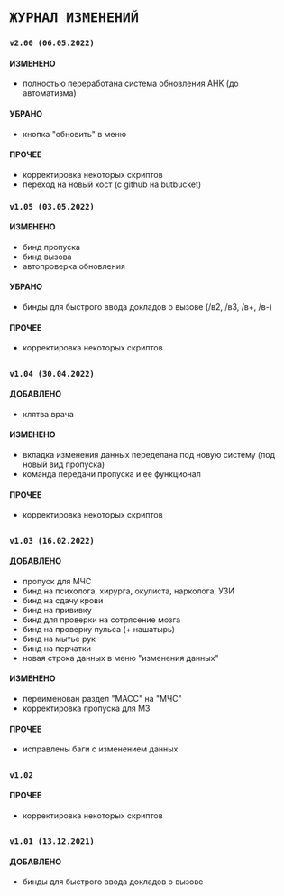 # `ЖУРНАЛ ИЗМЕНЕНИЙ`



### `v2.00 (06.05.2022)`
#### ИЗМЕНЕНО
- полностью переработана система обновления AHK (до автоматизма)
#### УБРАНО
- кнопка "обновить" в меню
#### ПРОЧЕЕ
- корректировка некоторых скриптов
- переход на новый хост (с github на butbucket)

### `v1.05 (03.05.2022)`
#### ИЗМЕНЕНО
- бинд пропуска
- бинд вызова
- автопроверка обновления
#### УБРАНО
- бинды для быстрого ввода докладов о вызове (/в2, /в3, /в+, /в-)
#### ПРОЧЕЕ
- корректировка некоторых скриптов
##

### `v1.04 (30.04.2022)`
#### ДОБАВЛЕНО
- клятва врача
#### ИЗМЕНЕНО
- вкладка изменения данных переделана под новую систему (под новый вид пропуска)
- команда передачи пропуска и ее функционал
#### ПРОЧЕЕ
- корректировка некоторых скриптов
##

### `v1.03 (16.02.2022)`
#### ДОБАВЛЕНО
- пропуск для МЧС
- бинд на психолога, хирурга, окулиста, нарколога, УЗИ
- бинд на сдачу крови
- бинд на прививку
- бинд для проверки на сотрясение мозга
- бинд на проверку пульса (+ нашатырь)
- бинд на мытье рук
- бинд на перчатки
- новая строка данных в меню "изменения данных"
#### ИЗМЕНЕНО
- переименован раздел "МАСС" на "МЧС"
- корректировка пропуска для МЗ
#### ПРОЧЕЕ
- исправлены баги с изменением данных
##

### `v1.02`
#### ПРОЧЕЕ
- корректировка некоторых скриптов
##

### `v1.01 (13.12.2021)`
#### ДОБАВЛЕНО
- бинды для быстрого ввода докладов о вызове
